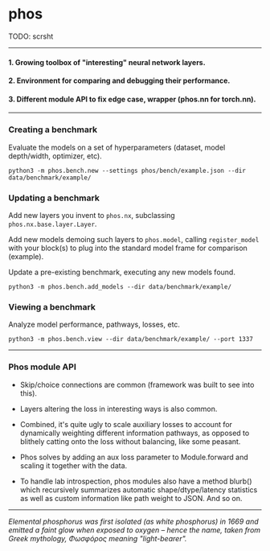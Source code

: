 # phos

TODO: scrsht

----

#### 1. Growing toolbox of "interesting" neural network layers.

#### 2. Environment for comparing and debugging their performance.

#### 3. Different module API to fix edge case, wrapper (phos.nn for torch.nn).

----

### Creating a benchmark

Evaluate the models on a set of hyperparameters (dataset, model depth/width, optimizer, etc).

```
python3 -m phos.bench.new --settings phos/bench/example.json --dir data/benchmark/example/
```

### Updating a benchmark

Add new layers you invent to `phos.nx`, subclassing `phos.nx.base.layer.Layer`.

Add new models demoing such layers to `phos.model`, calling `register_model` with your block(s) to plug into the standard model frame for comparison (example).

Update a pre-existing benchmark, executing any new models found.

```
python3 -m phos.bench.add_models --dir data/benchmark/example/
```

### Viewing a benchmark

Analyze model performance, pathways, losses, etc.

```
python3 -m phos.bench.view --dir data/benchmark/example/ --port 1337
```

----

### Phos module API

* Skip/choice connections are common (framework was built to see into this).

* Layers altering the loss in interesting ways is also common.

* Combined, it's quite ugly to scale auxiliary losses to account for dynamically weighting different information pathways, as opposed to blithely catting onto the loss without balancing, like some peasant.

* Phos solves by adding an aux loss parameter to Module.forward and scaling it together with the data.

* To handle lab introspection, phos modules also have a method blurb() which recursively summarizes automatic shape/dtype/latency statistics as well as custom information like path weight to JSON.  And so on.

----

*Elemental phosphorus was first isolated (as white phosphorus) in 1669 and emitted a faint glow when exposed to oxygen – hence the name, taken from Greek mythology, Φωσφόρος meaning "light-bearer".*
